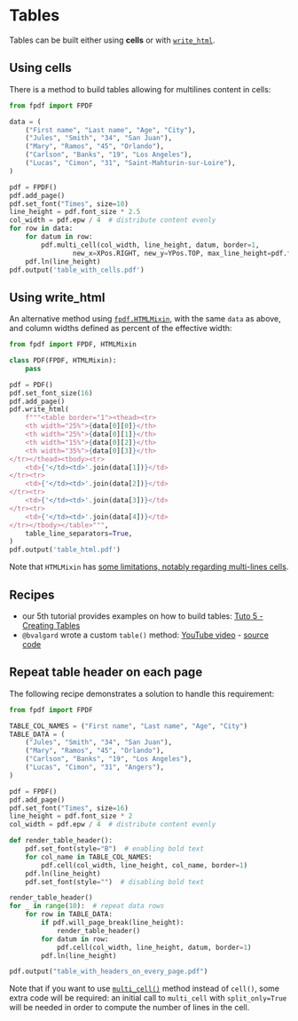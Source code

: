 # Tables #

Tables can be built either using **cells**
or with [`write_html`](HTML.md).


## Using cells ##

There is a method to build tables allowing for multilines content in cells:

```python
from fpdf import FPDF

data = (
    ("First name", "Last name", "Age", "City"),
    ("Jules", "Smith", "34", "San Juan"),
    ("Mary", "Ramos", "45", "Orlando"),
    ("Carlson", "Banks", "19", "Los Angeles"),
    ("Lucas", "Cimon", "31", "Saint-Mahturin-sur-Loire"),
)

pdf = FPDF()
pdf.add_page()
pdf.set_font("Times", size=10)
line_height = pdf.font_size * 2.5
col_width = pdf.epw / 4  # distribute content evenly
for row in data:
    for datum in row:
        pdf.multi_cell(col_width, line_height, datum, border=1,
                new_x=XPos.RIGHT, new_y=YPos.TOP, max_line_height=pdf.font_size)
    pdf.ln(line_height)
pdf.output('table_with_cells.pdf')
```


## Using write_html ##

An alternative method using [`fpdf.HTMLMixin`](HTML.md),
with the same `data` as above, and column widths defined as percent of the effective width:

```python
from fpdf import FPDF, HTMLMixin

class PDF(FPDF, HTMLMixin):
    pass

pdf = PDF()
pdf.set_font_size(16)
pdf.add_page()
pdf.write_html(
    f"""<table border="1"><thead><tr>
    <th width="25%">{data[0][0]}</th>
    <th width="25%">{data[0][1]}</th>
    <th width="15%">{data[0][2]}</th>
    <th width="35%">{data[0][3]}</th>
</tr></thead><tbody><tr>
    <td>{'</td><td>'.join(data[1])}</td>
</tr><tr>
    <td>{'</td><td>'.join(data[2])}</td>
</tr><tr>
    <td>{'</td><td>'.join(data[3])}</td>
</tr><tr>
    <td>{'</td><td>'.join(data[4])}</td>
</tr></tbody></table>""",
    table_line_separators=True,
)
pdf.output('table_html.pdf')
```

Note that `HTMLMixin` has [some limitations, notably regarding multi-lines cells](HTML.html#supported-html-features).


## Recipes ##

- our 5th tutorial provides examples on how to build tables: [Tuto 5 - Creating Tables](Tutorial.md#tuto-5-creating-tables)
- `@bvalgard` wrote a custom `table()` method: [YouTube video](https://www.youtube.com/watch?v=euNvxWaRQMY) - [source code](https://github.com/bvalgard/create-pdf-with-python-fpdf2/blob/main/create_table_fpdf2.py)


## Repeat table header on each page ##

The following recipe demonstrates a solution to handle this requirement:

```python
from fpdf import FPDF

TABLE_COL_NAMES = ("First name", "Last name", "Age", "City")
TABLE_DATA = (
    ("Jules", "Smith", "34", "San Juan"),
    ("Mary", "Ramos", "45", "Orlando"),
    ("Carlson", "Banks", "19", "Los Angeles"),
    ("Lucas", "Cimon", "31", "Angers"),
)

pdf = FPDF()
pdf.add_page()
pdf.set_font("Times", size=16)
line_height = pdf.font_size * 2
col_width = pdf.epw / 4  # distribute content evenly

def render_table_header():
    pdf.set_font(style="B")  # enabling bold text
    for col_name in TABLE_COL_NAMES:
        pdf.cell(col_width, line_height, col_name, border=1)
    pdf.ln(line_height)
    pdf.set_font(style="")  # disabling bold text

render_table_header()
for _ in range(10):  # repeat data rows
    for row in TABLE_DATA:
        if pdf.will_page_break(line_height):
            render_table_header()
        for datum in row:
            pdf.cell(col_width, line_height, datum, border=1)
        pdf.ln(line_height)

pdf.output("table_with_headers_on_every_page.pdf")
```

Note that if you want to use [`multi_cell()`](fpdf/fpdf.html#fpdf.fpdf.FPDF.multi_cell) method instead of `cell()`,
some extra code will be required: an initial call to `multi_cell` with `split_only=True`
will be needed in order to compute the number of lines in the cell.
